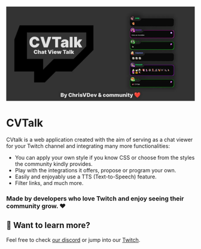 ![CVTalk Banner](./public/Banner-CVTalk.webp)

# CVTalk
CVtalk is a web application created with the aim of serving as a chat viewer for your Twitch channel and integrating many more functionalities:

 - You can apply your own style if you know CSS or choose from the styles the community kindly provides.
 - Play with the integrations it offers, propose or program your own.
 - Easily and enjoyably use a TTS (Text-to-Speech) feature.
 - Filter links, and much more.

### Made by developers who love Twitch and enjoy seeing their community grow. ❤️

## 👀 Want to learn more?

Feel free to check [our discord](https://discord.gg/z9aCST4YpP) or jump into our [Twitch](https://www.twitch.tv/chrisvdev).
